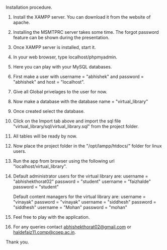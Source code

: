 Installation procedure.

1.  Install the XAMPP server. You can download it from the website of apache.
2.  Installing the MSMTPRC server takes some time. The forgot password feature can be shown during the presentation.
3.  Once XAMPP server is installed, start it.
4.  In your web browser, type localhost/phpmyadmin.
5.  Here you can play with your MySQL databases.
6.  First make a user with username =  "abhishek" and password =  "abhishek" and host = "localhost".
7.  Give all Global privelages to the user for now.
8.  Now make a database with the database name =  "virtual_library"
9.  Once created select the database.
10. Click on the Import tab above and import the sql file "virtual_library/sql/virtual_library.sql" from the project folder.
11. All tables will be ready by now.
12. Now place the project folder in the "/opt/lampp/htdocs/" folder for linux users.
13. Run the app from browser using the following url "localhost/virtual_library".
1. 
    Default administrator users for the virtual library are:
		username = "abhishekthorat02" password = "student"
		username = "faizhalde" password =  "student"

    Default content managers for the virtual library are:
                username = "vinayak" password =  "vinayak"
                username = "siddhesh" password = "siddhesh"
                username = "Mohan" password =  "mohan"

13. Feel free to play with the application.
14. For any queries contact abhishekthorat02@gmail.com or haldefaiz11.comp@coep.ac.in.

Thank you.
